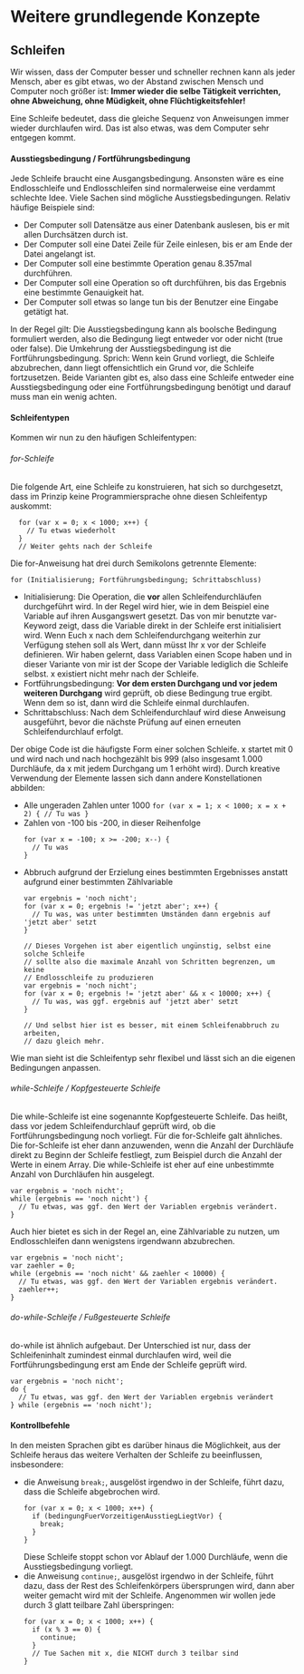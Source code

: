 # Weitere grundlegende Konzepte

## Schleifen
Wir wissen, dass der Computer besser und schneller rechnen kann als jeder Mensch, 
aber es gibt etwas, wo der Abstand zwischen Mensch und Computer noch größer ist: 
**Immer wieder die selbe Tätigkeit verrichten, ohne Abweichung, ohne Müdigkeit, 
ohne Flüchtigkeitsfehler!**

Eine Schleife bedeutet, dass die gleiche Sequenz von Anweisungen immer wieder 
durchlaufen wird. Das ist also etwas, was dem Computer sehr entgegen kommt.

#### Ausstiegsbedingung / Fortführungsbedingung

Jede Schleife braucht eine Ausgangsbedingung. Ansonsten wäre es eine Endlosschleife 
und Endlosschleifen sind normalerweise eine verdammt schlechte Idee. Viele Sachen 
sind mögliche Ausstiegsbedingungen. Relativ häufige Beispiele sind:
- Der Computer soll Datensätze aus einer Datenbank auslesen, bis er mit allen 
Durchsätzen durch ist.
- Der Computer soll eine Datei Zeile für Zeile einlesen, bis er am Ende der 
Datei angelangt ist.
- Der Computer soll eine bestimmte Operation genau 8.357mal durchführen.
- Der Computer soll eine Operation so oft durchführen, bis das Ergebnis eine 
bestimmte Genauigkeit hat.
- Der Computer soll etwas so lange tun bis der Benutzer eine Eingabe getätigt hat.

In der Regel gilt: Die Ausstiegsbedingung kann als boolsche Bedingung formuliert 
werden, also die Bedingung liegt entweder vor oder nicht (true oder false). 
Die Umkehrung der Ausstiegsbedingung ist die Fortführungsbedingung. Sprich: Wenn 
kein Grund vorliegt, die Schleife abzubrechen, dann liegt offensichtlich ein 
Grund vor, die Schleife fortzusetzen. Beide Varianten gibt es, also dass eine 
Schleife entweder eine Ausstiegsbedingung oder eine Fortführungsbedingung 
benötigt und darauf muss man ein wenig achten.

#### Schleifentypen

Kommen wir nun zu den häufigen Schleifentypen:

###### for-Schleife

Die folgende Art, eine Schleife zu konstruieren, hat sich so durchgesetzt, dass 
im Prinzip keine Programmiersprache ohne diesen Schleifentyp auskommt:

```
  for (var x = 0; x < 1000; x++) {
    // Tu etwas wiederholt
  }
  // Weiter gehts nach der Schleife
```

Die for-Anweisung hat drei durch Semikolons getrennte Elemente:
  ```
  for (Initialisierung; Fortführungsbedingung; Schrittabschluss)
  ```
  - Initialisierung: Die Operation, die **vor** allen Schleifendurchläufen 
  durchgeführt wird. In der Regel wird hier, wie in dem Beispiel eine Variable 
  auf ihren Ausgangswert gesetzt. Das von mir benutzte var-Keyword zeigt, dass 
  die Variable direkt in der Schleife erst initialisiert wird. Wenn Euch x nach 
  dem Schleifendurchgang weiterhin zur Verfügung stehen soll als Wert, dann 
  müsst Ihr x vor der Schleife definieren. Wir haben gelernt, dass Variablen 
  einen Scope haben und in dieser Variante von mir ist der Scope der Variable 
  lediglich die Schleife selbst. x existiert nicht mehr nach der Schleife.
  - Fortführungsbedingung: **Vor dem ersten Durchgang und vor jedem weiteren 
  Durchgang** wird geprüft, ob diese Bedingung true ergibt. Wenn dem so ist, 
  dann wird die Schleife einmal durchlaufen.
  - Schrittabschluss: Nach dem Schleifendurchlauf wird diese Anweisung ausgeführt, 
  bevor die nächste Prüfung auf einen erneuten Schleifendurchlauf erfolgt.

  Der obige Code ist die häufigste Form einer solchen Schleife. x startet mit 0 
  und wird nach und nach hochgezählt bis 999 (also insgesamt 1.000 Durchläufe, da 
  x mit jedem Durchgang um 1 erhöht wird). Durch kreative Verwendung der Elemente 
  lassen sich dann andere Konstellationen abbilden:
  -  Alle ungeraden Zahlen unter 1000
    ```
    for (var x = 1; x < 1000; x = x + 2) {
      // Tu was
    }
    ```
  - Zahlen von -100 bis -200, in dieser Reihenfolge
    ```
    for (var x = -100; x >= -200; x--) {
      // Tu was
    }
    ```
  - Abbruch aufgrund der Erzielung eines bestimmten Ergebnisses anstatt aufgrund 
  einer bestimmten Zählvariable
    ```
    var ergebnis = 'noch nicht';
    for (var x = 0; ergebnis != 'jetzt aber'; x++) {
      // Tu was, was unter bestimmten Umständen dann ergebnis auf 'jetzt aber' setzt
    }

    // Dieses Vorgehen ist aber eigentlich ungünstig, selbst eine solche Schleife 
    // sollte also die maximale Anzahl von Schritten begrenzen, um keine 
    // Endlosschleife zu produzieren
    var ergebnis = 'noch nicht';
    for (var x = 0; ergebnis != 'jetzt aber' && x < 10000; x++) {
      // Tu was, was ggf. ergebnis auf 'jetzt aber' setzt
    }

    // Und selbst hier ist es besser, mit einem Schleifenabbruch zu arbeiten, 
    // dazu gleich mehr.
    ```
Wie man sieht ist die Schleifentyp sehr flexibel und lässt sich an die eigenen 
Bedingungen anpassen.

###### while-Schleife / Kopfgesteuerte Schleife

Die while-Schleife ist eine sogenannte Kopfgesteuerte Schleife. Das heißt, dass 
vor jedem Schleifendurchlauf geprüft wird, ob die Fortführungsbedingung noch 
vorliegt. Für die for-Schleife galt ähnliches.  Die for-Schleife ist eher dann 
anzuwenden, wenn die Anzahl der Durchläufe direkt zu Beginn der Schleife festliegt, 
zum Beispiel durch die Anzahl der Werte in einem Array. Die while-Schleife ist 
eher auf eine unbestimmte Anzahl von Durchläufen hin ausgelegt.

```
var ergebnis = 'noch nicht';
while (ergebnis == 'noch nicht') {
  // Tu etwas, was ggf. den Wert der Variablen ergebnis verändert.
}
```

Auch hier bietet es sich in der Regel an, eine Zählvariable zu nutzen, um 
Endlosschleifen dann wenigstens irgendwann abzubrechen.

```
var ergebnis = 'noch nicht';
var zaehler = 0;
while (ergebnis == 'noch nicht' && zaehler < 10000) {
  // Tu etwas, was ggf. den Wert der Variablen ergebnis verändert.
  zaehler++;
}
```

###### do-while-Schleife / Fußgesteuerte Schleife

do-while ist ähnlich aufgebaut. Der Unterschied ist nur, dass der Schleifeninhalt 
zumindest einmal durchlaufen wird, weil die Fortführungsbedingung erst am Ende 
der Schleife geprüft wird.

```
var ergebnis = 'noch nicht';
do {
  // Tu etwas, was ggf. den Wert der Variablen ergebnis verändert
} while (ergebnis == 'noch nicht');
```

#### Kontrollbefehle

In den meisten Sprachen gibt es darüber hinaus die Möglichkeit, aus der Schleife 
heraus das weitere Verhalten der Schleife zu beeinflussen, insbesondere:
- die Anweisung `break;`, ausgelöst irgendwo in der Schleife, führt dazu, dass 
die Schleife abgebrochen wird.
  ```
  for (var x = 0; x < 1000; x++) {
    if (bedingungFuerVorzeitigenAusstiegLiegtVor) {
      break;
    }
  }
  ```
  Diese Schleife stoppt schon vor Ablauf der 1.000 Durchläufe, wenn die 
  Ausstiegsbedingung vorliegt.
- die Anweisung `continue;`, ausgelöst irgendwo in der Schleife, führt dazu, dass 
der Rest des Schleifenkörpers übersprungen wird, dann aber weiter gemacht wird 
mit der Schleife. Angenommen wir wollen jede durch 3 glatt teilbare Zahl überspringen:
  ```
  for (var x = 0; x < 1000; x++) {
    if (x % 3 == 0) {
      continue;
    }
    // Tue Sachen mit x, die NICHT durch 3 teilbar sind
  }
  ```

